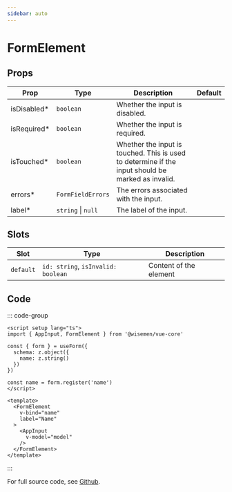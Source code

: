 ```yaml
---
sidebar: auto
---
```



# FormElement
<script setup>
import FormElementPlayground from './FormElementPlayground.vue'
</script>

<FormElementPlayground />

## Props

| Prop        | Type                  | Description                                                                                      | Default     |
| ----------- | --------------------- | ------------------------------------------------------------------------------------------------ | ----------- |
| isDisabled* | `boolean`             | Whether the input is disabled.                                                                   |             |
| isRequired* | `boolean`             | Whether the input is required.                                                                   |             |
| isTouched*  | `boolean`             | Whether the input is touched. This is used to determine if the input should be marked as invalid.|             |
| errors*     | `FormFieldErrors`     | The errors associated with the input.                                                            |             |
| label*      | `string` \| `null`    | The label of the input.                                                                          |             |



## Slots

| Slot      | Type                               | Description               |
| --------- | ---------------------------------- | ------------------------- |
| `default` | `id: string`, `isInvalid: boolean` | Content of the element    |

## Code

::: code-group
```vue [Usage]
<script setup lang="ts">
import { AppInput, FormElement } from '@wisemen/vue-core'

const { form } = useForm({
  schema: z.object({
    name: z.string()
  })
})

const name = form.register('name')
</script>
  
<template>
  <FormElement 
    v-bind="name"
    label="Name"
  >
    <AppInput
      v-model="model"
    />     
  </FormElement>
</template>
```
:::

For full source code, see [Github](https://github.com/wisemen-digital/vue-core/blob/main/packages/components/src/components/button/AppButton.vue).